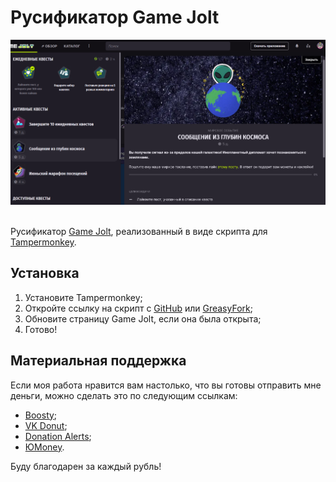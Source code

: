 # Русификатор Game Jolt

<div align="center">
    <img title="Обзор перевода" alt="Обзор перевода" src="cover.png">
</div>
<br>

Русификатор [Game Jolt](https://gamejolt.com/), реализованный в виде скрипта для [Tampermonkey](https://github.com/Tampermonkey/tampermonkey).

## Установка

1. Установите Tampermonkey;
2. Откройте ссылку на скрипт c [GitHub](https://github.com/RushanM/GameJolt-Russian-Translation/raw/main/%D0%A0%D1%83%D1%81%D0%B8%D1%84%D0%B8%D0%BA%D0%B0%D1%82%D0%BE%D1%80%20Game%20Jolt.user.js) или [GreasyFork](https://greasyfork.org/ru/scripts/496844-game-jolt-russian-translation);
3. Обновите страницу Game Jolt, если она была открыта;
4. Готово!

## Материальная поддержка

Если моя работа нравится вам настолько, что вы готовы отправить мне деньги, можно сделать это по следующим ссылкам:

* [Boosty](https://boosty.to/rushanm);
* [VK Donut](https://vk.com/deflcomm?w=donut_payment-71906125&levelId=106);
* [Donation Alerts](https://www.donationalerts.com/r/deflecta);
* [ЮMoney](https://yoomoney.ru/to/410015215253910).

Буду благодарен за каждый рубль!

